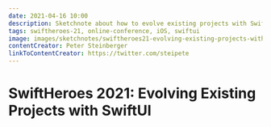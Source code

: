 ```yaml
---
date: 2021-04-16 10:00
description: Sketchnote about how to evolve existing projects with SwiftUI from SwiftHeroes 2021
tags: swiftheroes-21, online-conference, iOS, swiftui
image: images/sketchnotes/swiftheroes21-evolving-existing-projects-with-swiftui-small.jpg
contentCreator: Peter Steinberger
linkToContentCreator: https://twitter.com/steipete
---
```


# SwiftHeroes 2021: Evolving Existing Projects with SwiftUI

